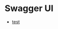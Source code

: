 # Swagger UI
- [test](https://coralhostingprod.github.io/Swagger-UI/parsec/swagger-ui//?url=https://CoralHostingTest.github.io/project_1503913701199/swagger-json/test_swagger.json)
